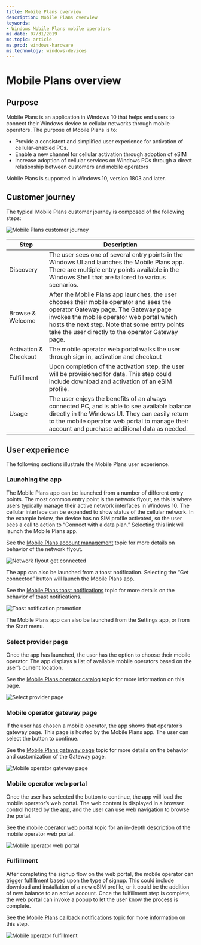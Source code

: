 ```yaml
---
title: Mobile Plans overview
description: Mobile Plans overview
keywords:
- Windows Mobile Plans mobile operators
ms.date: 07/31/2019
ms.topic: article
ms.prod: windows-hardware
ms.technology: windows-devices
---
```


# Mobile Plans overview

## Purpose

Mobile Plans is an application in Windows 10 that helps end users to connect their Windows device to cellular networks through mobile operators. The purpose of Mobile Plans is to:

- Provide a consistent and simplified user experience for activation of cellular-enabled PCs.
- Enable a new channel for cellular activation through adoption of eSIM
- Increase adoption of cellular services on Windows PCs through a direct relationship between customers and mobile operators

Mobile Plans is supported in Windows 10, version 1803 and later.

## Customer journey

The typical Mobile Plans customer journey is composed of the following steps:

![Mobile Plans customer journey](images/mobile_plans_customer_journey.png)

Step | Description
------|------------
Discovery | The user sees one of several entry points in the Windows UI and launches the Mobile Plans app. There are multiple entry points available in the Windows Shell that are tailored to various scenarios.
Browse & Welcome | After the Mobile Plans app launches, the user chooses their mobile operator and sees the operator Gateway page. The Gateway page invokes the mobile operator web portal which hosts the next step. Note that some entry points  take the user directly to the operator Gateway page.
Activation & Checkout | The mobile operator web portal walks the user through sign in, activation and checkout
Fulfillment | Upon completion of the activation step, the user will be provisioned for data. This step could include download and activation of an eSIM profile.
Usage | The user enjoys the benefits of an always connected PC, and is able to see available balance directly in the Windows UI. They can easily return to the mobile operator web portal to manage their account and purchase additional data as needed.

## User experience

The following sections illustrate the Mobile Plans user experience.

### Launching the app

The Mobile Plans app can be launched from a number of different entry points. The most common entry point is the network flyout, as this is where users typically manage their active network interfaces in Windows 10. The cellular interface can be expanded to show status of the cellular network. In the example below, the device has no SIM profile activated, so the user sees a call to action to “Connect with a data plan.” Selecting this link will launch the Mobile Plans app.

See the [Mobile Plans account management](mobile-plans-account-management.md) topic for more details on behavior of the network flyout.

![Network flyout get connected](images/network_flyout_get_connected.png)

The app can also be launched from a toast notification. Selecting the “Get connected” button will launch the Mobile Plans app.

See the [Mobile Plans toast notifications](mobile-plans-notifications.md) topic for more details on the behavior of toast notifications.

![Toast notification promotion](images/toast_notification_promotion.png)

The Mobile Plans app can also be launched from the Settings app, or from the Start menu.

### Select provider page

Once the app has launched, the user has the option to choose their mobile operator. The app displays a list of available mobile operators based on the user’s current location.

See the [Mobile Plans operator catalog](mobile-plans-catalog.md) topic for more information on this page.

![Select provider page](images/select_provider_page.png)

### Mobile operator gateway page

If the user has chosen a mobile operator, the app shows that operator’s gateway page. This page is hosted by the Mobile Plans app. The user can select the button to continue.

See the [Mobile Plans gateway page](mobile-plans-gateway.md) topic for more details on the behavior and customization of the Gateway page.

![Mobile operator gateway page](images/mobile_operator_gateway_page.png)

### Mobile operator web portal

Once the user has selected the button to continue, the app will load the mobile operator’s web portal. The web content is displayed in a browser control hosted by the app, and the user can use web navigation to browse the portal.

See the [mobile operator web portal](mobile-plans-web-portal.md) topic for an in-depth description of the mobile operator web portal.

![Mobile operator web portal](images/mobile_operator_web_portal.png)

### Fulfillment

After completing the signup flow on the web portal, the mobile operator can trigger fulfillment based upon the type of signup. This could include download and installation of a new eSIM profile, or it could be the addition of new balance to an active account. Once the fulfillment step is complete, the web portal can invoke a popup to let the user know the process is complete.

See the [Mobile Plans callback notifications](mobile-plans-callback-notifications.md) topic for more information on this step.

![Mobile operator fulfillment](images/mobile_operator_activation.png)
